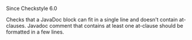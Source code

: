 Since Checkstyle 6.0

Checks that a JavaDoc block can fit in a single line and doesn\'t
contain at-clauses. Javadoc comment that contains at least one at-clause
should be formatted in a few lines.
